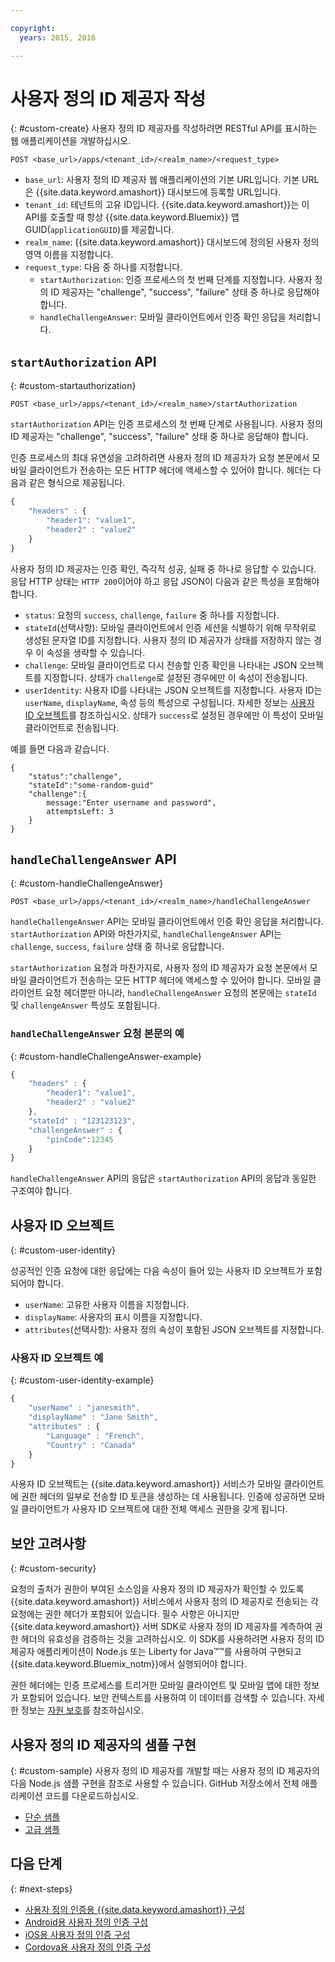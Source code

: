 ```yaml
---

copyright:
  years: 2015, 2016

---
```


# 사용자 정의 ID 제공자 작성
{: #custom-create}
사용자 정의 ID 제공자를 작성하려면 RESTful API를 표시하는 웹 애플리케이션을 개발하십시오. 

```
POST <base_url>/apps/<tenant_id>/<realm_name>/<request_type>
```

* `base_url`: 사용자 정의 ID 제공자 웹 애플리케이션의 기본 URL입니다. 기본 URL은 {{site.data.keyword.amashort}} 대시보드에 등록할 URL입니다. 
* `tenant_id`: 테넌트의 고유 ID입니다. {{site.data.keyword.amashort}}는 이 API를 호출할 때 항상 {{site.data.keyword.Bluemix}} 앱 GUID(`applicationGUID`)를 제공합니다.
* `realm_name`: {{site.data.keyword.amashort}} 대시보드에 정의된 사용자 정의 영역 이름을 지정합니다. 
* `request_type`: 다음 중 하나를 지정합니다. 
	* `startAuthorization`: 인증 프로세스의 첫 번째 단계를 지정합니다. 사용자 정의 ID 제공자는 "challenge", "success", "failure" 상태 중 하나로 응답해야 합니다. 
	* `handleChallengeAnswer`: 모바일 클라이언트에서 인증 확인 응답을 처리합니다. 

## `startAuthorization` API
{: #custom-startauthorization}

`POST <base_url>/apps/<tenant_id>/<realm_name>/startAuthorization`

`startAuthorization` API는 인증 프로세스의 첫 번째 단계로 사용됩니다. 사용자 정의 ID 제공자는 "challenge", "success", "failure" 상태 중 하나로 응답해야 합니다. 

인증 프로세스의 최대 유연성을 고려하려면 사용자 정의 ID 제공자가 요청 본문에서 모바일 클라이언트가 전송하는 모든 HTTP 헤더에 액세스할 수 있어야 합니다. 헤더는 다음과 같은 형식으로 제공됩니다. 

```JavaScript
{
    "headers" : {
    	"header1": "value1",  
    	"header2" : "value2"
    }
}
```

사용자 정의 ID 제공자는 인증 확인, 즉각적 성공, 실패 중 하나로 응답할 수 있습니다. 응답 HTTP 상태는 `HTTP 200`이어야 하고 응답 JSON이 다음과 같은 특성을 포함해야 합니다. 

* `status`: 요청의 `success`, `challenge`, `failure` 중 하나를 지정합니다. 
* `stateId`(선택사항): 모바일 클라이언트에서 인증 세션을 식별하기 위해 무작위로 생성된 문자열 ID를 지정합니다. 사용자 정의 ID 제공자가 상태를 저장하지 않는 경우 이 속성을 생략할 수 있습니다. 
* `challenge`: 모바일 클라이언트로 다시 전송할 인증 확인을 나타내는 JSON 오브젝트를 지정합니다. 상태가 `challenge`로 설정된 경우에만 이 속성이 전송됩니다. 
* `userIdentity`: 사용자 ID를 나타내는 JSON 오브젝트를 지정합니다. 사용자 ID는 `userName`, `displayName`, 속성 등의 특성으로 구성됩니다. 자세한 정보는 [사용자 ID 오브젝트](#custom-user-identity)를 참조하십시오. 상태가 `success`로 설정된 경우에만 이 특성이 모바일 클라이언트로 전송됩니다. 

예를 들면 다음과 같습니다. 

```
{
	"status":"challenge",
	"stateId":"some-random-guid"
	"challenge":{
		message:"Enter username and password",
		attemptsLeft: 3
	}
}
```

## `handleChallengeAnswer` API
{: #custom-handleChallengeAnswer}

`POST <base_url>/apps/<tenant_id>/<realm_name>/handleChallengeAnswer`

`handleChallengeAnswer` API는 모바일 클라이언트에서 인증 확인 응답을 처리합니다. `startAuthorization` API와 마찬가지로, `handleChallengeAnswer` API는 `challenge`, `success`, `failure` 상태 중 하나로 응답합니다. 

`startAuthorization` 요청과 마찬가지로, 사용자 정의 ID 제공자가 요청 본문에서 모바일 클라이언트가 전송하는 모든 HTTP 헤더에 액세스할 수 있어야 합니다. 모바일 클라이언트 요청 헤더뿐만 아니라, `handleChallengeAnswer` 요청의 본문에는 `stateId` 및 `challengeAnswer` 특성도 포함됩니다. 

### `handleChallengeAnswer` 요청 본문의 예
{: #custom-handleChallengeAnswer-example}

```JavaScript
{
    "headers" : {
    	"header1": "value1",  
    	"header2" : "value2"
	},
    "stateId" : "123123123",
    "challengeAnswer" : {
    	"pinCode":12345
 	}
}
```

`handleChallengeAnswer` API의 응답은 `startAuthorization` API의 응답과 동일한 구조여야 합니다. 

## 사용자 ID 오브젝트
{: #custom-user-identity}

성공적인 인증 요청에 대한 응답에는 다음 속성이 들어 있는 사용자 ID 오브젝트가 포함되어야 합니다. 
* `userName`: 고유한 사용자 이름을 지정합니다. 
* `displayName`: 사용자의 표시 이름을 지정합니다. 
* `attributes`(선택사항): 사용자 정의 속성이 포함된 JSON 오브젝트를 지정합니다. 

### 사용자 ID 오브젝트 예
{: #custom-user-identity-example}
```JavaScript
{
    "userName" : "janesmith",
    "displayName" : "Jane Smith",
    "attributes" : {
        "Language" : "French",
        "Country" : "Canada"
    }
}
```

사용자 ID 오브젝트는 {{site.data.keyword.amashort}} 서비스가 모바일 클라이언트에 권한 헤더의 일부로 전송할 ID 토큰을 생성하는 데 사용됩니다. 인증에 성공하면 모바일 클라이언트가 사용자 ID 오브젝트에 대한 전체 액세스 권한을 갖게 됩니다. 

## 보안 고려사항
{: #custom-security}

요청의 출처가 권한이 부여된 소스임을 사용자 정의 ID 제공자가 확인할 수 있도록 {{site.data.keyword.amashort}} 서비스에서 사용자 정의 ID 제공자로 전송되는 각 요청에는 권한 헤더가 포함되어 있습니다. 필수 사항은 아니지만 {{site.data.keyword.amashort}} 서버 SDK로 사용자 정의 ID 제공자를 계측하여 권한 헤더의 유효성을 검증하는 것을 고려하십시오. 이 SDK를 사용하려면 사용자 정의 ID 제공자 애플리케이션이 Node.js 또는 Liberty for Java&trade;&trade;를 사용하여 구현되고 {{site.data.keyword.Bluemix_notm}}에서 실행되어야 합니다.

권한 헤더에는 인증 프로세스를 트리거한 모바일 클라이언트 및 모바일 앱에 대한 정보가 포함되어 있습니다. 보안 컨텍스트를 사용하여 이 데이터를 검색할 수 있습니다. 자세한 정보는 [자원 보호](protecting-resources.html)를 참조하십시오. 

## 사용자 정의 ID 제공자의 샘플 구현
{: #custom-sample}
사용자 정의 ID 제공자를 개발할 때는 사용자 정의 ID 제공자의 다음 Node.js 샘플 구현을 참조로 사용할 수 있습니다. GitHub 저장소에서 전체 애플리케이션 코드를 다운로드하십시오. 

* [단순 샘플](https://github.com/ibm-bluemix-mobile-services/bms-mca-custom-identity-provider-sample)
* [고급 샘플](https://github.com/ibm-bluemix-mobile-services/bms-mca-custom-identity-provider-with-user-management)

<!---
 ### JSON structure (simple sample)
{: #custom-sample-json}
This implementation assumes that the supplied authentication challenge answer is a JSON object with the following structure:

```
{
 	username: "my.username",
 	password: "my.password"
 }
 ```

### Custom identity provider sample code (simple sample)
{: #custom-sample-code}
```JavaScript
var express = require('express');
var cfenv = require('cfenv');
var log4js = require('log4js');
var jsonParser = require('body-parser').json();

// Using hardcoded user repository
var userRepository = {
	"john.lennon":      { password: "12345", displayName:"John Lennon", dob:"October 9, 1940"},
	"paul.mccartney":   { password: "67890", displayName:"Paul McCartney", dob:"June 18, 1942"},
	"ringo.starr":      { password: "abcde", displayName:"Ringo Starr", dob: "July 7, 1940"},
	"george.harrison":  { password: "fghij", displayName: "George Harrison", dob:"Feburary 25, 1943"}
}

var app = express();
var logger = log4js.getLogger("CustomIdentityProviderApp");
logger.info("Starting up");

app.post('/apps/:tenantId/:realmName/startAuthorization', jsonParser, function(req, res){
	var tenantId = req.params.tenantId;
	var realmName = req.params.realmName;
	var headers = req.body.headers;

	logger.debug("startAuthorization", tenantId, realmName, headers);

	var responseJson = {
		status: "challenge",
		challenge: {
			text: "Enter username and password"
		}
	};

	res.status(200).json(responseJson);
});

app.post('/apps/:tenantId/:realmName/handleChallengeAnswer', jsonParser, function(req, res){
	var tenantId = req.params.tenantId;
	var realmName = req.params.realmName;
	var challengeAnswer = req.body.challengeAnswer;


	logger.debug("handleChallengeAnswer", tenantId, realmName, challengeAnswer);

	var username = req.body.challengeAnswer["username"];
	var password = req.body.challengeAnswer["password"];

	var userObject = userRepository[username];

	var responseJson = { status: "failure" };

	if (userObject && userObject.password == password ){
		logger.debug("Login success for userId ::", username);
		responseJson.status = "success";
		responseJson.userIdentity = {
			userName: username,
			displayName: userObject.displayName,
			attributes: {
				dob: userObject.dob
			}
		}
	} else {
		logger.debug("Login failure for userId ::", username);
	}

	res.status(200).json(responseJson);
});

app.use(function(req, res, next){
	res.status(404).send("This is not the URL you're looking for");
});

var server = app.listen(cfenv.getAppEnv().port, function () {
	var host = server.address().address;
	var port = server.address().port;
	logger.info('Server listening at %s:%s', host, port);
});
```
--->

## 다음 단계
{: #next-steps}
* [사용자 정의 인증용 {{site.data.keyword.amashort}} 구성](custom-auth-config-mca.html)
* [Android용 사용자 정의 인증 구성](custom-auth-android.html)
* [iOS용 사용자 정의 인증 구성](custom-auth-ios.html)
* [Cordova용 사용자 정의 인증 구성](custom-auth-cordova.html)
